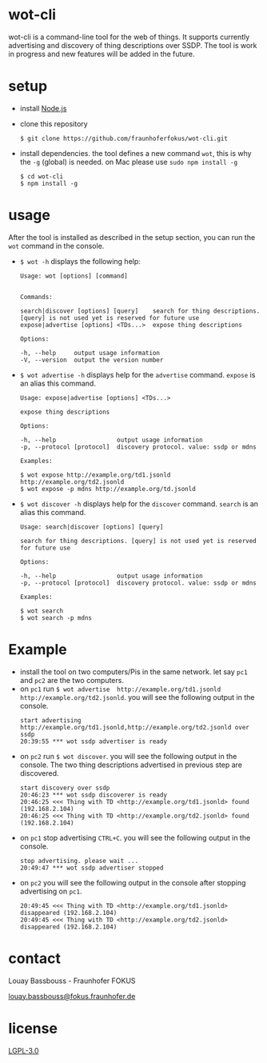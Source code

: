 # wot-cli

wot-cli is a command-line tool for the web of things. It supports currently advertising and discovery of thing descriptions over SSDP. The tool is work in progress and new features will be added in the future. 

# setup

* install [Node.js](https://nodejs.org/en/download/)
* clone this repository

    ```
    $ git clone https://github.com/fraunhoferfokus/wot-cli.git
    ```
* install dependencies. the tool defines a new command `wot`, this is why the `-g` (global) is needed. on Mac please use `sudo npm install -g`
    ```
    $ cd wot-cli
    $ npm install -g 
    ```
    
# usage

After the tool is installed as described in the setup section, you can run the `wot` command in the console. 

* `$ wot -h` displays the following help:

    ```    
    Usage: wot [options] [command]    
         
          
    Commands:    
          
    search|discover [options] [query]    search for thing descriptions. [query] is not used yet is reserved for future use    
    expose|advertise [options] <TDs...>  expose thing descriptions    
          
    Options:    
           
    -h, --help     output usage information
    -V, --version  output the version number
    ```
    
* `$ wot advertise -h` displays help for the `advertise` command. `expose` is an alias this command.
    ```    
    Usage: expose|advertise [options] <TDs...>     
         
    expose thing descriptions     
        
    Options:    
         
    -h, --help                 output usage information
    -p, --protocol [protocol]  discovery protocol. value: ssdp or mdns     
         
    Examples:     
          
    $ wot expose http://example.org/td1.jsonld http://example.org/td2.jsonld
    $ wot expose -p mdns http://example.org/td.jsonld 
    ```
* `$ wot discover -h` displays help for the `discover` command. `search` is an alias this command.
    ```  
    Usage: search|discover [options] [query]      
         
    search for thing descriptions. [query] is not used yet is reserved for future use      
         
    Options:      
            
    -h, --help                 output usage information      
    -p, --protocol [protocol]  discovery protocol. value: ssdp or mdns     
           
    Examples:     
         
    $ wot search    
    $ wot search -p mdns     
    ```
    
# Example

* install the tool on two computers/Pis in the same network. let say `pc1` and `pc2` are the two computers.
* on `pc1` run `$ wot advertise  http://example.org/td1.jsonld http://example.org/td2.jsonld`. you will see the following output in the console. 
    ```
    start advertising http://example.org/td1.jsonld,http://example.org/td2.jsonld over ssdp
    20:39:55 *** wot ssdp advertiser is ready
    ```
* on `pc2` run `$ wot discover`. you will see the following output in the console. The two thing descriptions advertised in previous step are discovered.
    ```   
    start discovery over ssdp
    20:46:23 *** wot ssdp discoverer is ready
    20:46:25 <<< Thing with TD <http://example.org/td1.jsonld> found (192.168.2.104)
    20:46:25 <<< Thing with TD <http://example.org/td2.jsonld> found (192.168.2.104)
    ```
* on `pc1` stop advertising `CTRL+C`. you will see the following output in the console.
    ```   
    stop advertising. please wait ...
    20:49:47 *** wot ssdp advertiser stopped
    ```
* on `pc2` you will see the following output in the console after stopping advertising on `pc1`.
    ```   
    20:49:45 <<< Thing with TD <http://example.org/td1.jsonld> disappeared (192.168.2.104)
    20:49:45 <<< Thing with TD <http://example.org/td2.jsonld> disappeared (192.168.2.104)
    ```
    
# contact

Louay Bassbouss - Fraunhofer FOKUS

louay.bassbouss@fokus.fraunhofer.de


# license

[LGPL-3.0](LICENSE)